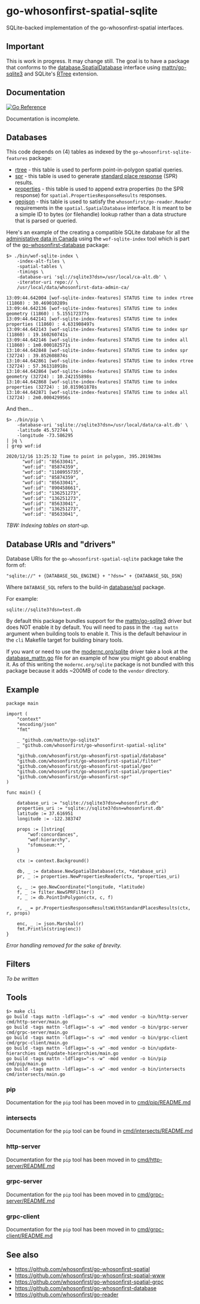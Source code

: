 # go-whosonfirst-spatial-sqlite

SQLite-backed implementation of the go-whosonfirst-spatial interfaces.

## Important

This is work in progress. It may change still. The goal is to have a package that conforms to the [database.SpatialDatabase](https://github.com/whosonfirst/go-whosonfirst-spatial#spatialdatabase) interface using [mattn/go-sqlite3](https://github.com/mattn/go-sqlite3) and SQLite's [RTree](https://www.sqlite.org/rtree.html) extension.

## Documentation

[![Go Reference](https://pkg.go.dev/badge/github.com/whosonfirst/go-whosonfirst-spatial-sqlite.svg)](https://pkg.go.dev/github.com/whosonfirst/go-whosonfirst-spatial-sqlite)

Documentation is incomplete.

## Databases

This code depends on (4) tables as indexed by the `go-whosonfirst-sqlite-features` package:

* [rtree](https://github.com/whosonfirst/go-whosonfirst-database/blob/main/sql/tables/rtree.sqlite.schema) - this table is used to perform point-in-polygon spatial queries.
* [spr](https://github.com/whosonfirst/go-whosonfirst-database/blob/main/sql/tables/spr.sqlite.schema) - this table is used to generate [standard place response](#) (SPR) results.
* [properties](https://github.com/whosonfirst/go-whosonfirst-database/blob/main/sql/tables/properties.sqlite.schema) - this table is used to append extra properties (to the SPR response) for `spatial.PropertiesResponseResults` responses.
* [geojson](https://github.com/whosonfirst/go-whosonfirst-database/blob/main/sql/tables/geojson.sqlite.schema) - this table is used to satisfy the `whosonfirst/go-reader.Reader` requirements in the `spatial.SpatialDatabase` interface. It is meant to be a simple ID to bytes (or filehandle) lookup rather than a data structure that is parsed or queried.

Here's an example of the creating a compatible SQLite database for all the [administative data in Canada](https://github.com/whosonfirst-data/whosonfirst-data-admin-ca) using the `wof-sqlite-index` tool which is part of the [go-whosonfirst-database](https://github.com/whosonfirst/go-whosonfirst-database) package:

```
$> ./bin/wof-sqlite-index \
	-index-alt-files \
	-spatial-tables \
	-timings \
	-database-uri 'sql://sqlite3?dsn=/usr/local/ca-alt.db' \
	-iterator-uri repo:// \
	/usr/local/data/whosonfirst-data-admin-ca/

13:09:44.642004 [wof-sqlite-index-features] STATUS time to index rtree (11860) : 30.469010289s
13:09:44.642136 [wof-sqlite-index-features] STATUS time to index geometry (11860) : 5.155172377s
13:09:44.642141 [wof-sqlite-index-features] STATUS time to index properties (11860) : 4.631908497s
13:09:44.642143 [wof-sqlite-index-features] STATUS time to index spr (11860) : 19.160260741s
13:09:44.642146 [wof-sqlite-index-features] STATUS time to index all (11860) : 1m0.000182571s
13:10:44.642848 [wof-sqlite-index-features] STATUS time to index spr (32724) : 39.852608874s
13:10:44.642861 [wof-sqlite-index-features] STATUS time to index rtree (32724) : 57.361318918s
13:10:44.642864 [wof-sqlite-index-features] STATUS time to index geometry (32724) : 10.242155898s
13:10:44.642868 [wof-sqlite-index-features] STATUS time to index properties (32724) : 10.815961878s
13:10:44.642871 [wof-sqlite-index-features] STATUS time to index all (32724) : 2m0.000429956s
```

And then...

```
$> ./bin/pip \
	-database-uri 'sqlite://sqlite3?dsn=/usr/local/data/ca-alt.db' \
	-latitude 45.572744 \
	-longitude -73.586295
| jq \
| grep wof:id

2020/12/16 13:25:32 Time to point in polygon, 395.201983ms
      "wof:id": "85633041",
      "wof:id": "85874359",
      "wof:id": "1108955735",
      "wof:id": "85874359",
      "wof:id": "85633041",
      "wof:id": "890458661",
      "wof:id": "136251273",
      "wof:id": "136251273",
      "wof:id": "85633041",
      "wof:id": "136251273",
      "wof:id": "85633041",
```

_TBW: Indexing tables on start-up._

## Database URIs and "drivers"

Database URIs for the `go-whosonfirst-spatial-sqlite` package take the form of:

```
"sqlite://" + {DATABASE_SQL_ENGINE} + "?dsn=" + {DATABASE_SQL_DSN}
```

Where `DATABASE_SQL` refers to the build-in [database/sql](https://pkg.go.dev/database/sql) package.

For example:

```
sqlite://sqlite3?dsn=test.db
```

By default this package bundles support for the [mattn/go-sqlite3](https://github.com/mattn/go-sqlite3) driver but does NOT enable it by default. You will need to pass in the `-tag mattn` argument when building tools to enable it. This is the default behaviour in the `cli` Makefile target for building binary tools.

If you want or need to use the [modernc.org/sqlite](https://pkg.go.dev/modernc.org/sqlite) driver take a look at the [database_mattn.go](database_mattn.go) file for an example of how you might go about enabling it. As of this writing the `modernc.org/sqlite` package is not bundled with this package because it adds ~200MB of code to the `vendor` directory.

## Example

```
package main

import (
	"context"
	"encoding/json"
	"fmt"

	_ "github.com/mattn/go-sqlite3"
	_ "github.com/whosonfirst/go-whosonfirst-spatial-sqlite"
	
	"github.com/whosonfirst/go-whosonfirst-spatial/database"
	"github.com/whosonfirst/go-whosonfirst-spatial/filter"
	"github.com/whosonfirst/go-whosonfirst-spatial/geo"
	"github.com/whosonfirst/go-whosonfirst-spatial/properties"
	"github.com/whosonfirst/go-whosonfirst-spr"
)

func main() {

	database_uri := "sqlite://sqlite3?dsn=whosonfirst.db"
	properties_uri := "sqlite://sqlite3?dsn=whosonfirst.db"
	latitude := 37.616951
	longitude := -122.383747

	props := []string{
		"wof:concordances",
		"wof:hierarchy",
		"sfomuseum:*",
	}

	ctx := context.Background()
	
	db, _ := database.NewSpatialDatabase(ctx, *database_uri)
	pr, _ := properties.NewPropertiesReader(ctx, *properties_uri)
	
	c, _ := geo.NewCoordinate(*longitude, *latitude)
	f, _ := filter.NewSPRFilter()
	r, _ := db.PointInPolygon(ctx, c, f)

	r, _ = pr.PropertiesResponseResultsWithStandardPlacesResults(ctx, r, props)

	enc, _ := json.Marshal(r)
	fmt.Println(string(enc))
}
```

_Error handling removed for the sake of brevity._

## Filters

_To be written_

## Tools

```
$> make cli
go build -tags mattn -ldflags="-s -w" -mod vendor -o bin/http-server cmd/http-server/main.go
go build -tags mattn -ldflags="-s -w" -mod vendor -o bin/grpc-server cmd/grpc-server/main.go
go build -tags mattn -ldflags="-s -w" -mod vendor -o bin/grpc-client cmd/grpc-client/main.go
go build -tags mattn -ldflags="-s -w" -mod vendor -o bin/update-hierarchies cmd/update-hierarchies/main.go
go build -tags mattn -ldflags="-s -w" -mod vendor -o bin/pip cmd/pip/main.go
go build -tags mattn -ldflags="-s -w" -mod vendor -o bin/intersects cmd/intersects/main.go
```

### pip

Documentation for the `pip` tool has been moved in to [cmd/pip/README.md](cmd/pip/README.md)

### intersects

Documentation for the `pip` tool can be found in [cmd/intersects/README.md](cmd/intersects/README.md)

### http-server

Documentation for the `pip` tool has been moved in to [cmd/http-server/README.md](cmd/http-server/README.md)

### grpc-server

Documentation for the `pip` tool has been moved in to [cmd/grpc-server/README.md](cmd/grpc-server/README.md)

### grpc-client

Documentation for the `pip` tool has been moved in to [cmd/grpc-client/README.md](cmd/grpc-client/README.md)

## See also

* https://github.com/whosonfirst/go-whosonfirst-spatial
* https://github.com/whosonfirst/go-whosonfirst-spatial-www
* https://github.com/whosonfirst/go-whosonfirst-spatial-grpc
* https://github.com/whosonfirst/go-whosonfirst-database
* https://github.com/whosonfirst/go-reader
